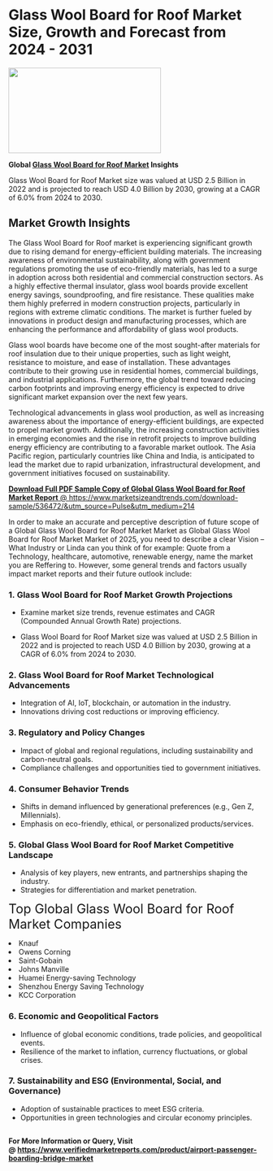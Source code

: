 <H1>Glass Wool Board for Roof Market Size, Growth and Forecast from 2024 - 2031</H1><img class="aligncenter size-medium wp-image-584254" src="https://thirdeyenews.in/wp-content/uploads/2024/09/Global-Market-Research-300x168.jpeg" alt="" width="300" height="168" /><p><strong>Global&nbsp;<a href="https://www.marketsizeandtrends.com/download-sample/536472/&amp;utm_source=Pulse&amp;utm_medium=214">Glass Wool Board for Roof Market</a> Insights</strong></p><p>Glass Wool Board for Roof Market size was valued at USD 2.5 Billion in 2022 and is projected to reach USD 4.0 Billion by 2030, growing at a CAGR of 6.0% from 2024 to 2030.</p><p><!DOCTYPE html> <html lang="en"> <head> <meta charset="UTF-8"> <meta name="viewport" content="width=device-width, initial-scale=1.0"> <title>Glass Wool Board for Roof Market Growth Insights</title> </head> <body> <h2>Market Growth Insights</h2> <p>The Glass Wool Board for Roof market is experiencing significant growth due to rising demand for energy-efficient building materials. The increasing awareness of environmental sustainability, along with government regulations promoting the use of eco-friendly materials, has led to a surge in adoption across both residential and commercial construction sectors. As a highly effective thermal insulator, glass wool boards provide excellent energy savings, soundproofing, and fire resistance. These qualities make them highly preferred in modern construction projects, particularly in regions with extreme climatic conditions. The market is further fueled by innovations in product design and manufacturing processes, which are enhancing the performance and affordability of glass wool products.</p> <p><a href="download_link_here" target="_blank"></a></p> <p>Glass wool boards have become one of the most sought-after materials for roof insulation due to their unique properties, such as light weight, resistance to moisture, and ease of installation. These advantages contribute to their growing use in residential homes, commercial buildings, and industrial applications. Furthermore, the global trend toward reducing carbon footprints and improving energy efficiency is expected to drive significant market expansion over the next few years.</p> <p>Technological advancements in glass wool production, as well as increasing awareness about the importance of energy-efficient buildings, are expected to propel market growth. Additionally, the increasing construction activities in emerging economies and the rise in retrofit projects to improve building energy efficiency are contributing to a favorable market outlook. The Asia Pacific region, particularly countries like China and India, is anticipated to lead the market due to rapid urbanization, infrastructural development, and government initiatives focused on sustainability.</p> <p><a href="download_link_here" target="_blank"></p><p><span class=""><strong>Download Full PDF Sample Copy of Global Glass Wool Board for Roof Market Report</strong> @ <a href="https://www.marketsizeandtrends.com/download-sample/536472/&amp;utm_source=Pulse&amp;utm_medium=214" target="_blank">https://www.marketsizeandtrends.com/download-sample/536472/&amp;utm_source=Pulse&amp;utm_medium=214</a></span></p><p>In order to make an accurate and perceptive description of future scope of a Global&nbsp;Glass Wool Board for Roof Market Market as Global&nbsp;Glass Wool Board for Roof Market Market of 2025, you need to describe a clear Vision &ndash; What Industry or Linda can you think of for example: Quote from a Technology, healthcare, automotive, renewable energy, name the market you are Reffering to. However, some general trends and factors usually impact market reports and their future outlook include:</p><h3>1.&nbsp;<strong>Glass Wool Board for Roof Market Growth Projections</strong></h3><ul><li>Examine market size trends, revenue estimates and CAGR (Compounded Annual Growth Rate) projections.</li><li><p>Glass Wool Board for Roof Market size was valued at USD 2.5 Billion in 2022 and is projected to reach USD 4.0 Billion by 2030, growing at a CAGR of 6.0% from 2024 to 2030.</p></li></ul><h3>2.&nbsp;<strong>Glass Wool Board for Roof Market Technological Advancements</strong></h3><ul><li>Integration of AI, IoT, blockchain, or automation in the industry.</li><li>Innovations driving cost reductions or improving efficiency.</li></ul><h3>3.&nbsp;<strong>Regulatory and Policy Changes</strong></h3><ul><li>Impact of global and regional regulations, including sustainability and carbon-neutral goals.</li><li>Compliance challenges and opportunities tied to government initiatives.</li></ul><h3>4.&nbsp;<strong>Consumer Behavior Trends</strong></h3><ul><li>Shifts in demand influenced by generational preferences (e.g., Gen Z, Millennials).</li><li>Emphasis on eco-friendly, ethical, or personalized products/services.</li></ul><h3>5.&nbsp;<strong>Global Glass Wool Board for Roof Market Competitive Landscape</strong></h3><ul><li>Analysis of key players, new entrants, and partnerships shaping the industry.</li><li>Strategies for differentiation and market penetration.</li></ul><p data-pm-slice="1 1 []"><span style="color: inherit; font-family: inherit; font-size: 25px;">Top Global Glass Wool Board for Roof Market Companies</span></p><div class="" data-test-id=""><p><li>Knauf</li><li> Owens Corning</li><li> Saint-Gobain</li><li> Johns Manville</li><li> Huamei Energy-saving Technology</li><li> Shenzhou Energy Saving Technology</li><li> KCC Corporation</li></p></div><h3>6.&nbsp;<strong>Economic and Geopolitical Factors</strong></h3><ul><li>Influence of global economic conditions, trade policies, and geopolitical events.</li><li>Resilience of the market to inflation, currency fluctuations, or global crises.</li></ul><h3>7.&nbsp;<strong>Sustainability and ESG (Environmental, Social, and Governance)</strong></h3><ul><li>Adoption of sustainable practices to meet ESG criteria.</li><li>Opportunities in green technologies and circular economy principles.</li></ul><h2><strong style="font-size: 14px;">For More Information or Query, Visit @&nbsp;</strong><a style="background-color: #ffffff; font-size: 14px;" href="https://www.marketsizeandtrends.com/report/glass-wool-board-for-roof-market/" target="_blank">https://www.verifiedmarketreports.com/product/airport-passenger-boarding-bridge-market</a></h2>
